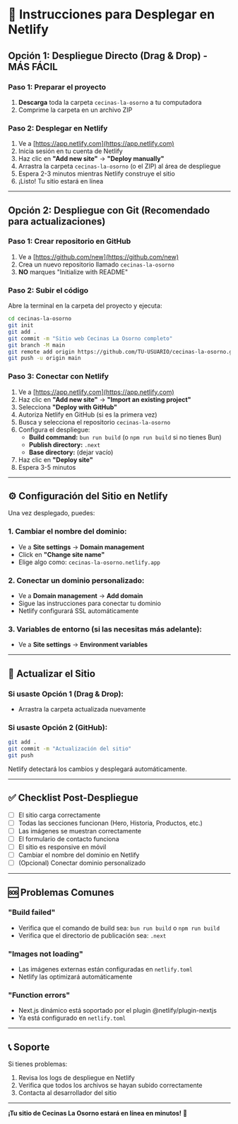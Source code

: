 # 🚀 Instrucciones para Desplegar en Netlify

## Opción 1: Despliegue Directo (Drag & Drop) - MÁS FÁCIL

### Paso 1: Preparar el proyecto
1. **Descarga** toda la carpeta `cecinas-la-osorno` a tu computadora
2. Comprime la carpeta en un archivo ZIP

### Paso 2: Desplegar en Netlify
1. Ve a [https://app.netlify.com](https://app.netlify.com)
2. Inicia sesión en tu cuenta de Netlify
3. Haz clic en **"Add new site"** → **"Deploy manually"**
4. Arrastra la carpeta `cecinas-la-osorno` (o el ZIP) al área de despliegue
5. Espera 2-3 minutos mientras Netlify construye el sitio
6. ¡Listo! Tu sitio estará en línea

---

## Opción 2: Despliegue con Git (Recomendado para actualizaciones)

### Paso 1: Crear repositorio en GitHub
1. Ve a [https://github.com/new](https://github.com/new)
2. Crea un nuevo repositorio llamado `cecinas-la-osorno`
3. **NO** marques "Initialize with README"

### Paso 2: Subir el código
Abre la terminal en la carpeta del proyecto y ejecuta:

```bash
cd cecinas-la-osorno
git init
git add .
git commit -m "Sitio web Cecinas La Osorno completo"
git branch -M main
git remote add origin https://github.com/TU-USUARIO/cecinas-la-osorno.git
git push -u origin main
```

### Paso 3: Conectar con Netlify
1. Ve a [https://app.netlify.com](https://app.netlify.com)
2. Haz clic en **"Add new site"** → **"Import an existing project"**
3. Selecciona **"Deploy with GitHub"**
4. Autoriza Netlify en GitHub (si es la primera vez)
5. Busca y selecciona el repositorio `cecinas-la-osorno`
6. Configura el despliegue:
   - **Build command:** `bun run build` (o `npm run build` si no tienes Bun)
   - **Publish directory:** `.next`
   - **Base directory:** (dejar vacío)
7. Haz clic en **"Deploy site"**
8. Espera 3-5 minutos

---

## ⚙️ Configuración del Sitio en Netlify

Una vez desplegado, puedes:

### 1. **Cambiar el nombre del dominio:**
   - Ve a **Site settings** → **Domain management**
   - Click en **"Change site name"**
   - Elige algo como: `cecinas-la-osorno.netlify.app`

### 2. **Conectar un dominio personalizado:**
   - Ve a **Domain management** → **Add domain**
   - Sigue las instrucciones para conectar tu dominio
   - Netlify configurará SSL automáticamente

### 3. **Variables de entorno (si las necesitas más adelante):**
   - Ve a **Site settings** → **Environment variables**

---

## 🔄 Actualizar el Sitio

### Si usaste Opción 1 (Drag & Drop):
- Arrastra la carpeta actualizada nuevamente

### Si usaste Opción 2 (GitHub):
```bash
git add .
git commit -m "Actualización del sitio"
git push
```
Netlify detectará los cambios y desplegará automáticamente.

---

## ✅ Checklist Post-Despliegue

- [ ] El sitio carga correctamente
- [ ] Todas las secciones funcionan (Hero, Historia, Productos, etc.)
- [ ] Las imágenes se muestran correctamente
- [ ] El formulario de contacto funciona
- [ ] El sitio es responsive en móvil
- [ ] Cambiar el nombre del dominio en Netlify
- [ ] (Opcional) Conectar dominio personalizado

---

## 🆘 Problemas Comunes

### "Build failed"
- Verifica que el comando de build sea: `bun run build` o `npm run build`
- Verifica que el directorio de publicación sea: `.next`

### "Images not loading"
- Las imágenes externas están configuradas en `netlify.toml`
- Netlify las optimizará automáticamente

### "Function errors"
- Next.js dinámico está soportado por el plugin @netlify/plugin-nextjs
- Ya está configurado en `netlify.toml`

---

## 📞 Soporte

Si tienes problemas:
1. Revisa los logs de despliegue en Netlify
2. Verifica que todos los archivos se hayan subido correctamente
3. Contacta al desarrollador del sitio

---

**¡Tu sitio de Cecinas La Osorno estará en línea en minutos!** 🎉
